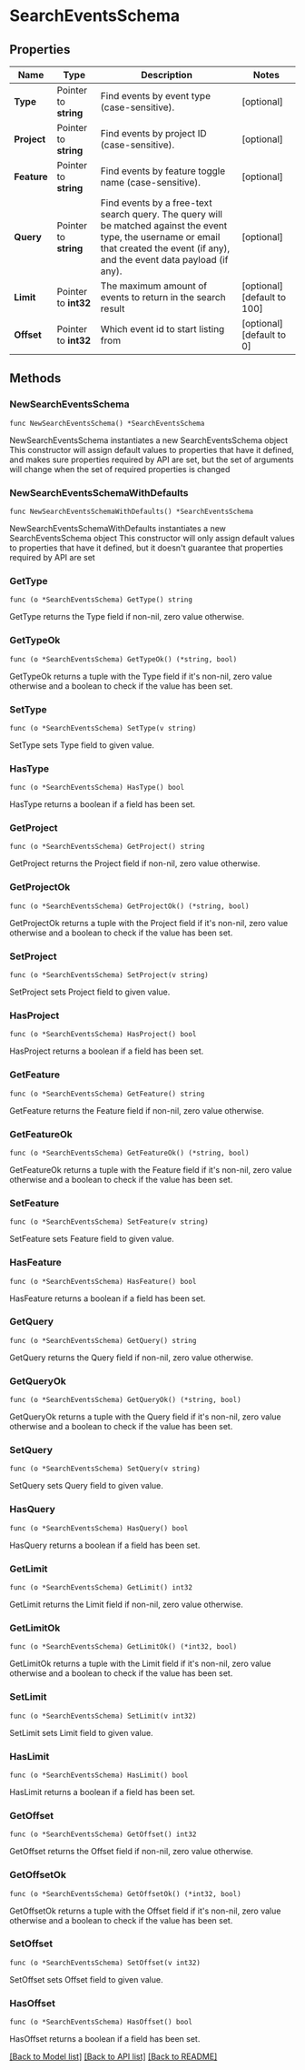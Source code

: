 # SearchEventsSchema

## Properties

Name | Type | Description | Notes
------------ | ------------- | ------------- | -------------
**Type** | Pointer to **string** | Find events by event type (case-sensitive). | [optional] 
**Project** | Pointer to **string** | Find events by project ID (case-sensitive). | [optional] 
**Feature** | Pointer to **string** | Find events by feature toggle name (case-sensitive). | [optional] 
**Query** | Pointer to **string** | Find events by a free-text search query. The query will be matched against the event type, the username or email that created the event (if any), and the event data payload (if any). | [optional] 
**Limit** | Pointer to **int32** | The maximum amount of events to return in the search result | [optional] [default to 100]
**Offset** | Pointer to **int32** | Which event id to start listing from | [optional] [default to 0]

## Methods

### NewSearchEventsSchema

`func NewSearchEventsSchema() *SearchEventsSchema`

NewSearchEventsSchema instantiates a new SearchEventsSchema object
This constructor will assign default values to properties that have it defined,
and makes sure properties required by API are set, but the set of arguments
will change when the set of required properties is changed

### NewSearchEventsSchemaWithDefaults

`func NewSearchEventsSchemaWithDefaults() *SearchEventsSchema`

NewSearchEventsSchemaWithDefaults instantiates a new SearchEventsSchema object
This constructor will only assign default values to properties that have it defined,
but it doesn't guarantee that properties required by API are set

### GetType

`func (o *SearchEventsSchema) GetType() string`

GetType returns the Type field if non-nil, zero value otherwise.

### GetTypeOk

`func (o *SearchEventsSchema) GetTypeOk() (*string, bool)`

GetTypeOk returns a tuple with the Type field if it's non-nil, zero value otherwise
and a boolean to check if the value has been set.

### SetType

`func (o *SearchEventsSchema) SetType(v string)`

SetType sets Type field to given value.

### HasType

`func (o *SearchEventsSchema) HasType() bool`

HasType returns a boolean if a field has been set.

### GetProject

`func (o *SearchEventsSchema) GetProject() string`

GetProject returns the Project field if non-nil, zero value otherwise.

### GetProjectOk

`func (o *SearchEventsSchema) GetProjectOk() (*string, bool)`

GetProjectOk returns a tuple with the Project field if it's non-nil, zero value otherwise
and a boolean to check if the value has been set.

### SetProject

`func (o *SearchEventsSchema) SetProject(v string)`

SetProject sets Project field to given value.

### HasProject

`func (o *SearchEventsSchema) HasProject() bool`

HasProject returns a boolean if a field has been set.

### GetFeature

`func (o *SearchEventsSchema) GetFeature() string`

GetFeature returns the Feature field if non-nil, zero value otherwise.

### GetFeatureOk

`func (o *SearchEventsSchema) GetFeatureOk() (*string, bool)`

GetFeatureOk returns a tuple with the Feature field if it's non-nil, zero value otherwise
and a boolean to check if the value has been set.

### SetFeature

`func (o *SearchEventsSchema) SetFeature(v string)`

SetFeature sets Feature field to given value.

### HasFeature

`func (o *SearchEventsSchema) HasFeature() bool`

HasFeature returns a boolean if a field has been set.

### GetQuery

`func (o *SearchEventsSchema) GetQuery() string`

GetQuery returns the Query field if non-nil, zero value otherwise.

### GetQueryOk

`func (o *SearchEventsSchema) GetQueryOk() (*string, bool)`

GetQueryOk returns a tuple with the Query field if it's non-nil, zero value otherwise
and a boolean to check if the value has been set.

### SetQuery

`func (o *SearchEventsSchema) SetQuery(v string)`

SetQuery sets Query field to given value.

### HasQuery

`func (o *SearchEventsSchema) HasQuery() bool`

HasQuery returns a boolean if a field has been set.

### GetLimit

`func (o *SearchEventsSchema) GetLimit() int32`

GetLimit returns the Limit field if non-nil, zero value otherwise.

### GetLimitOk

`func (o *SearchEventsSchema) GetLimitOk() (*int32, bool)`

GetLimitOk returns a tuple with the Limit field if it's non-nil, zero value otherwise
and a boolean to check if the value has been set.

### SetLimit

`func (o *SearchEventsSchema) SetLimit(v int32)`

SetLimit sets Limit field to given value.

### HasLimit

`func (o *SearchEventsSchema) HasLimit() bool`

HasLimit returns a boolean if a field has been set.

### GetOffset

`func (o *SearchEventsSchema) GetOffset() int32`

GetOffset returns the Offset field if non-nil, zero value otherwise.

### GetOffsetOk

`func (o *SearchEventsSchema) GetOffsetOk() (*int32, bool)`

GetOffsetOk returns a tuple with the Offset field if it's non-nil, zero value otherwise
and a boolean to check if the value has been set.

### SetOffset

`func (o *SearchEventsSchema) SetOffset(v int32)`

SetOffset sets Offset field to given value.

### HasOffset

`func (o *SearchEventsSchema) HasOffset() bool`

HasOffset returns a boolean if a field has been set.


[[Back to Model list]](../README.md#documentation-for-models) [[Back to API list]](../README.md#documentation-for-api-endpoints) [[Back to README]](../README.md)


